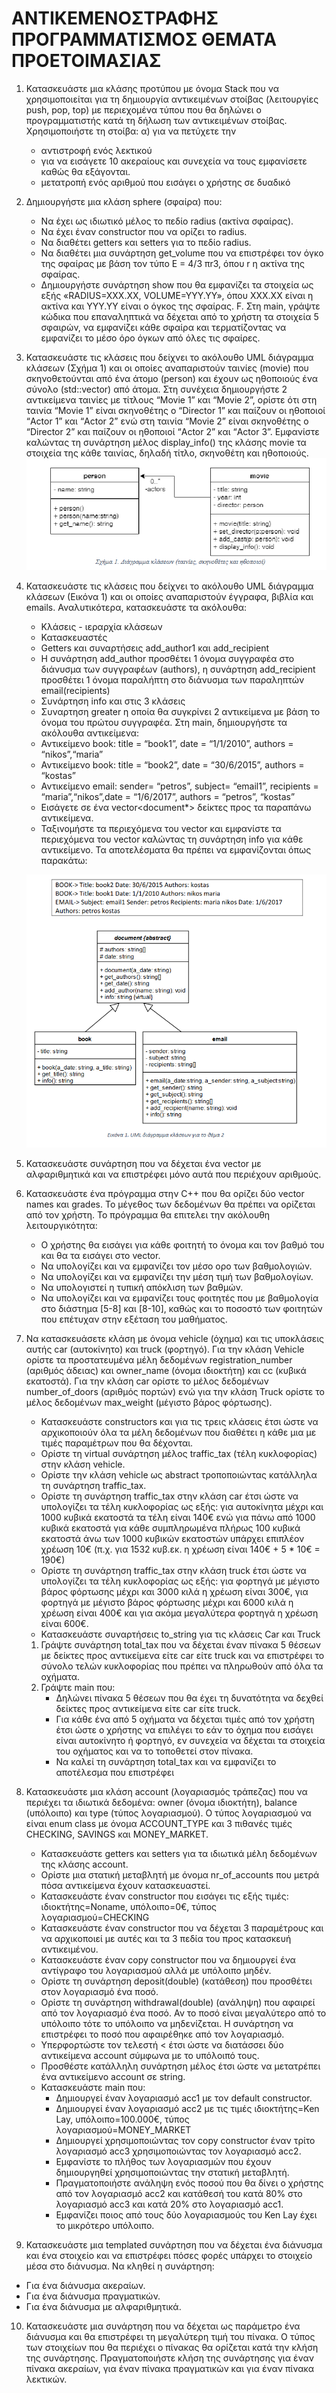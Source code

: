 # ΑΝΤΙΚΕΜΕΝΟΣΤΡΑΦΗΣ ΠΡΟΓΡΑΜΜΑΤΙΣΜΟΣ ΘΕΜΑΤΑ ΠΡΟΕΤΟΙΜΑΣΙΑΣ

1. Κατασκευάστε μια κλάσης προτύπου με όνομα Stack που να χρησιμοποιείται
   για τη δημιουργία αντικειμένων στοίβας (λειτουργίες push, pop, top) με
   περιεχομένα τύπου που θα δηλώνει ο προγραμματιστής κατά τη δήλωση των
   αντικειμένων στοίβας. Χρησιμοποιήστε τη στοίβα: α) για να πετύχετε την

   * αντιστροφή ενός λεκτικού
   * για να εισάγετε 10 ακεραίους και συνεχεία να τους εμφανίσετε καθώς θα εξάγονται.
   * μετατροπή ενός αριθμού που εισάγει ο χρήστης σε δυαδικό
2. Δημιουργήστε μια κλάση sphere (σφαίρα) που:
    * Να έχει ως ιδιωτικό μέλος το πεδίο radius (ακτίνα σφαίρας).
    * Να έχει έναν constructor που να ορίζει τo radius.
    * Να διαθέτει getters και setters για το πεδίο radius.
    * Να διαθέτει μια συνάρτηση get_volume που να επιστρέφει τον όγκο της σφαίρας με
    βάση τον τύπο E = 4/3 πr3, όπου r η ακτίνα της σφαίρας.
    * Δημιουργήστε συνάρτηση show που θα εμφανίζει τα στοιχεία ως
    εξής «RADIUS=XXX.XX, VOLUME=YYY.YY», όπου XXX.XX είναι η ακτίνα και ΥΥΥ.ΥΥ είναι ο όγκος της σφαίρας.
    F. Στη main, γράψτε κώδικα που επαναληπτικά να δέχεται από το χρήστη τα στοιχεία 5
    σφαιρών, να εμφανίζει κάθε σφαίρα και τερματίζοντας να
    εμφανίζει το μέσο όρο όγκων από όλες τις σφαίρες.
3. Κατασκευάστε τις κλάσεις που δείχνει το ακόλουθο UML διάγραμμα κλάσεων (Σχήμα 1) και οι οποίες
αναπαριστούν ταινίες (movie) που σκηνοθετούνται από ένα άτομο (person) και έχουν ως ηθοποιούς ένα
σύνολο (std::vector) από άτομα. Στη συνέχεια δημιουργήστε 2 αντικείμενα ταινίες με τίτλους “Movie 1” και
“Movie 2”, ορίστε ότι στη ταινία “Movie 1” είναι σκηνοθέτης ο “Director 1” και παίζουν οι ηθοποιοί “Actor
1” και “Actor 2” ενώ στη ταινία “Movie 2” είναι σκηνοθέτης ο “Director 2” και παίζουν οι ηθοποιοί “Actor
2” και “Actor 3”. Εμφανίστε καλώντας τη συνάρτηση μέλος display_info() της κλάσης movie τα στοιχεία της
κάθε ταινίας, δηλαδή τίτλο, σκηνοθέτη και ηθοποιούς.
![uml1](./Figures/Uml1.png)

4. Κατασκευάστε τις κλάσεις που δείχνει το ακόλουθο UML διάγραμμα κλάσεων
(Εικόνα 1) και οι οποίες αναπαριστούν έγγραφα, βιβλία και emails. Αναλυτικότερα,
κατασκευάστε τα ακόλουθα:
    * Κλάσεις - ιεραρχία κλάσεων
    * Κατασκευαστές
    * Getters και συναρτήσεις add_author1 και add_recipient
    * Η συνάρτηση add_author προσθέτει 1 όνομα συγγραφέα στο διάνυσμα των συγγραφέων (authors), η συνάρτηση add_recipient προσθέτει 1 όνομα παραλήπτη στο διάνυσμα των παραληπτών email(recipients)
    * Συνάρτηση info και στις 3 κλάσεις
    * Συναρτηση greater η οποία θα συγκρίνει 2 αντικείμενα με βάση το όνομα του πρώτου συγγραφέα.
Στη main, δημιουργήστε τα ακόλουθα αντικείμενα:
    * Αντικείμενο book: title = “book1”, date = “1/1/2010”, authors = “nikos”,“maria”
    * Αντικείμενο book: title = “book2”, date = “30/6/2015”, authors = “kostas”
    * Αντικείμενο email: sender= “petros”, subject= “email1”, recipients = “maria”,“nikos”,date = “1/6/2017”, authors = “petros”, “kostas”
    * Εισάγετε σε ένα vector<document*> δείκτες προς τα παραπάνω αντικείμενα.
    * Ταξινομήστε τα περιεχόμενα του vector και εμφανίστε τα περιεχόμενα του vector καλώντας τη συνάρτηση info για κάθε αντικείμενο. Τα αποτελέσματα θα πρέπει να εμφανίζονται όπως παρακάτω:

    ![uml](./Figures/uml2.png)

1. Κατασκευάστε συνάρτηση που να δέχεται ένα vector με αλφαριθμητικά και να επιστρέφει μόνο αυτά που περιέχουν αριθμούς.
2. Κατασκευάστε ένα πρόγραμμα στην C++ που θα ορίζει δύο vector names και grades. To μέγεθος των δεδομένων θα πρέπει να ορίζεται από τον χρήστη. Το πρόγραμμα θα επιτελει την ακόλουθη λειτουργικότητα:

   * Ο χρήστης θα εισάγει για κάθε φοιτητή το όνομα και τον βαθμό του και θα τα εισάγει στο vector.
   * Να υπολογίζει και να εμφανίζει τον μέσο ορο των βαθμολογιών.
   * Να υπολογίζει και να εμφανίζει την μέση τιμή των βαθμολογίων.
   * Να υπολογιστεί η τυπική απόκλιση των βαθμών.
   * Να υπολογίζει και να εμφανίζει τους φοιτητές που με βαθμολογία στο διάστημα [5-8] και [8-10], καθώς και το ποσοστό των φοιτητών που επέτυχαν στην εξέταση του μαθήματος.
3. Να κατασκευάσετε κλάση με όνομα vehicle (όχημα) και τις υποκλάσεις αυτής car (αυτοκίνητο) και truck (φορτηγό).
   Για την κλάση Vehicle ορίστε τα προστατευμένα μέλη δεδομένων registration_number (αριθμός άδειας) και
   owner_name (όνομα ιδιοκτήτη) και cc (κυβικά εκατοστά). Για την κλάση car ορίστε το μέλος δεδομένων
   number_of_doors (αριθμός πορτών) ενώ για την κλάση Truck ορίστε το μέλος δεδομένων max_weight (μέγιστο βάρος
   φόρτωσης).

   * Κατασκευάστε constructors και για τις τρεις κλάσεις έτσι ώστε να αρχικοποιούν όλα τα μέλη δεδομένων που
     διαθέτει η κάθε μια με τιμές παραμέτρων που θα δέχονται.
   * Ορίστε τη virtual συνάρτηση μέλος traffic_tax (τέλη κυκλοφορίας) στην κλάση vehicle.
   * Ορίστε την κλάση vehicle ως abstract τροποποιώντας κατάλληλα τη συνάρτηση traffic_tax.
   * Ορίστε τη συνάρτηση traffic_tax στην κλάση car έτσι ώστε να υπολογίζει τα τέλη κυκλοφορίας ως εξής: για
     αυτοκίνητα μέχρι και 1000 κυβικά εκατοστά τα τέλη είναι 140€ ενώ για πάνω από 1000 κυβικά εκατοστά για
     κάθε συμπληρωμένα πλήρως 100 κυβικά εκατοστά άνω των 1000 κυβικών εκατοστών υπάρχει επιπλέον
     χρέωση 10€ (π.χ. για 1532 κυβ.εκ. η χρέωση είναι 140€ + 5 * 10€ = 190€)
   * Ορίστε τη συνάρτηση traffic_tax στην κλάση truck έτσι ώστε να υπολογίζει τα τέλη κυκλοφορίας ως εξής: για
     φορτηγά με μέγιστο βάρος φόρτωσης μέχρι και 3000 κιλά η χρέωση είναι 300€, για φορτηγά με μέγιστο
     βάρος φόρτωσης μέχρι και 6000 κιλά η χρέωση είναι 400€ και για ακόμα μεγαλύτερα φορτηγά η χρέωση
     είναι 600€.
   * Κατασκευάστε συναρτήσεις to_string για τις κλάσεις Car και Truck

   1. Γράψτε συνάρτηση total_tax που να δέχεται έναν πίνακα 5 θέσεων με δείκτες προς αντικείμενα είτε car είτε
      truck και να επιστρέφει το σύνολο τελών κυκλοφορίας που πρέπει να πληρωθούν από όλα τα οχήματα.
   2. Γράψτε main που:
      * Δηλώνει πίνακα 5 θέσεων που θα έχει τη δυνατότητα να δεχθεί δείκτες προς αντικείμενα είτε car είτε
        truck.
      * Για κάθε ένα από 5 οχήματα να δέχεται τιμές από τον χρήστη έτσι ώστε ο χρήστης να επιλέγει το εάν
        το όχημα που εισάγει είναι αυτοκίνητο ή φορτηγό, εν συνεχεία να δέχεται τα στοιχεία του οχήματος
        και να το τοποθετεί στον πίνακα.
      * Να καλεί τη συνάρτηση total_tax και να εμφανίζει το αποτέλεσμα που επιστρέφει
4. Κατασκευάστε μια κλάση account (λογαριασμός τράπεζας) που να περιέχει τα ιδιωτικά δεδομένα: owner (όνομα ιδιοκτήτη), balance (υπόλοιπο) και type (τύπος λογαριασμού). Ο τύπος λογαριασμού να είναι enum class με όνομα ACCOUNT_TYPE και 3 πιθανές τιμές CHECKING, SAVINGS και MONEY_MARKET.

   * Κατασκευάστε getters και setters για τα ιδιωτικά μέλη δεδομένων της κλάσης account.
   * Ορίστε μια στατική μεταβλητή με όνομα nr_of_accounts που μετρά πόσα αντικείμενα έχουν κατασκευαστεί.
   * Κατασκευάστε έναν constructor που εισάγει τις εξής τιμές: ιδιοκτήτης=Noname, υπόλοιπο=0€, τύπος
     λογαριασμού=CHECKING
   * Κατασκευάστε έναν constructor που να δέχεται 3 παραμέτρους και να αρχικοποιεί με αυτές και τα 3 πεδία
     του προς κατασκευή αντικειμένου.
   * Κατασκευάστε έναν copy constructor που να δημιουργεί ένα αντίγραφο του λογαριασμού αλλά με υπόλοιπο
     μηδέν.
   * Ορίστε τη συνάρτηση deposit(double) (κατάθεση) που προσθέτει στον λογαριασμό ένα ποσό.
   * Ορίστε τη συνάρτηση withdrawal(double) (ανάληψη) που αφαιρεί από τον λογαριασμό ένα ποσό. Αν το ποσό
     είναι μεγαλύτερο από το υπόλοιπο τότε το υπόλοιπο να μηδενίζεται. Η συνάρτηση να επιστρέφει το ποσό
     που αφαιρέθηκε από τον λογαριασμό.
   * Υπερφορτώστε τον τελεστή < έτσι ώστε να διατάσσει δύο αντικείμενα account σύμφωνα με το υπόλοιπό
     τους.
   * Προσθέστε κατάλληλη συνάρτηση μέλος έτσι ώστε να μετατρέπει ένα αντικείμενο account σε string.
   * Κατασκευάστε main που:
     * Δημιουργεί έναν λογαριασμό acc1 με τον default constructor.
     * Δημιουργεί έναν λογαριασμό acc2 με τις τιμές ιδιοκτήτης=Ken Lay, υπόλοιπο=100.000€, τύπος
       λογαριασμού=MONEY_MARKET
     * Δημιουργεί χρησιμοποιώντας τον copy constructor έναν τρίτο λογαριασμό acc3 χρησιμοποιώντας τον
       λογαριασμό acc2.
     * Εμφανίστε το πλήθος των λογαριασμών που έχουν δημιουργηθεί χρησιμοποιώντας την στατική
       μεταβλητή.
     * Πραγματοποιήστε ανάληψη ενός ποσού που θα δίνει ο χρήστης από τον λογαριασμό acc2 και
       κατάθεσή του κατά 80% στο λογαριασμό acc3 και κατά 20% στο λογαριασμό acc1.
     * Εμφανίζει ποιος από τους δύο λογαριασμούς του Ken Lay έχει το μικρότερο υπόλοιπο.
5. Κατασκευάστε μια templated συνάρτηση που να δέχεται ένα διάνυσμα και ένα στοιχείο και να επιστρέφει πόσες φορές υπάρχει το στοιχείο μέσα στο διάνυσμα. Να κληθεί η συνάρτηση:

* Για ένα διάνυσμα ακεραίων.
* Για ένα διάνυσμα πραγματικών.
* Για ένα διάνυσμα με αλφαριθμητικά.

10. Κατασκευάστε μια συνάρτηση που να δέχεται ως παράμετρο ένα διάνυσμα  και θα επιστρέφει τη μεγαλύτερη τιμή του πίνακα. Ο τύπος των στοιχείων που θα περιέχει ο πίνακας θα ορίζεται κατά την κλήση της συνάρτησης. Πραγματοποιήστε κλήση της συνάρτησης για έναν πίνακα ακεραίων, για έναν πίνακα πραγματικών και για έναν πίνακα λεκτικών.
